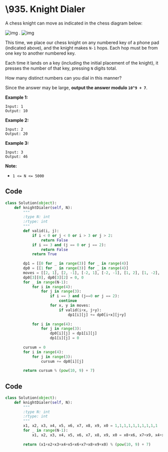 #  \935. Knight Dialer 

A chess knight can move as indicated in the chess diagram below:

![img](https://assets.leetcode.com/uploads/2018/10/12/knight.png) .      ![img](https://assets.leetcode.com/uploads/2018/10/30/keypad.png)

 

This time, we place our chess knight on any numbered key of a phone pad (indicated above), and the knight makes `N-1` hops. Each hop must be from one key to another numbered key.

Each time it lands on a key (including the initial placement of the knight), it presses the number of that key, pressing `N` digits total.

How many distinct numbers can you dial in this manner?

Since the answer may be large, **output the answer modulo `10^9 + 7`**.

 



**Example 1:**

```
Input: 1
Output: 10
```

**Example 2:**

```
Input: 2
Output: 20
```

**Example 3:**

```
Input: 3
Output: 46
```

 

**Note:**

- `1 <= N <= 5000`



## Code

```python
class Solution(object):
    def knightDialer(self, N):
        """
        :type N: int
        :rtype: int
        """
        def valid(i, j):
            if i < 0 or j < 0 or i > 3 or j > 2:
                return False
            if i == 3 and (j == 0 or j == 2):
                return False
            return True
        
        dp1 = [[0 for _ in range(3)] for _ in range(4)]
        dp0 = [[1 for _ in range(3)] for _ in range(4)]
        moves = [[2, 1], [2, -1], [-2, 1], [-2, -1], [1, 2], [1, -2], [-1, 2], [-1, -2]]
        dp0[3][0], dp0[3][2] = 0, 0
        for _ in range(N-1):
            for i in range(4):
                for j in range(3):
                    if i == 3 and (j==0 or j == 2):
                        continue
                    for x, y in moves:
                        if valid(i+x, j+y):
                            dp1[i][j] += dp0[i+x][j+y]
            
            for i in range(4):
                for j in range(3):
                    dp0[i][j] = dp1[i][j]
                    dp1[i][j] = 0
        
        cursum = 0
        for i in range(4):
            for j in range(3):
                cursum += dp0[i][j]
                
        return cursum % (pow(10, 9) + 7)
```



## Code

```python
class Solution(object):
    def knightDialer(self, N):
        """
        :type N: int
        :rtype: int
        """
        x1, x2, x3, x4, x5, x6, x7, x8, x9, x0 = 1,1,1,1,1,1,1,1,1,1
        for _ in range(N-1):
            x1, x2, x3, x4, x5, x6, x7, x8, x9, x0 = x8+x6, x7+x9, x4+x8, x3+x9+x0, 0, x1+x7+x0, x2+x6, x1+x3, x2+x4, x4+x6
                
        return (x1+x2+x3+x4+x5+x6+x7+x8+x9+x0) % (pow(10, 9) + 7)
        
```

